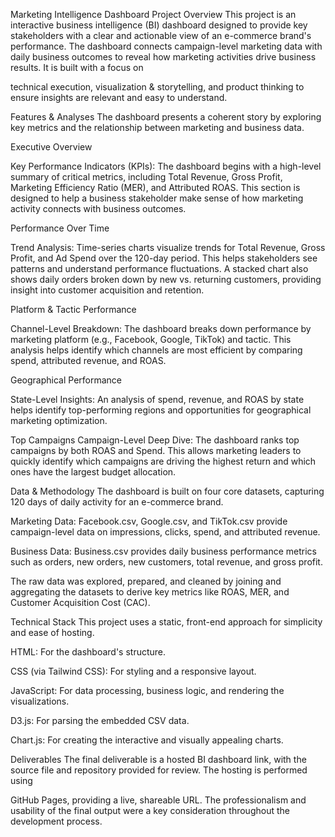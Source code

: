 Marketing Intelligence Dashboard
Project Overview
This project is an interactive business intelligence (BI) dashboard designed to provide key stakeholders with a clear and actionable view of an e-commerce brand's performance. The dashboard connects campaign-level marketing data with daily business outcomes to reveal how marketing activities drive business results. It is built with a focus on 

technical execution, visualization & storytelling, and product thinking to ensure insights are relevant and easy to understand.



Features & Analyses
The dashboard presents a coherent story by exploring key metrics and the relationship between marketing and business data.


Executive Overview

Key Performance Indicators (KPIs): The dashboard begins with a high-level summary of critical metrics, including Total Revenue, Gross Profit, Marketing Efficiency Ratio (MER), and Attributed ROAS. This section is designed to help a business stakeholder make sense of how marketing activity connects with business outcomes.


Performance Over Time

Trend Analysis: Time-series charts visualize trends for Total Revenue, Gross Profit, and Ad Spend over the 120-day period. This helps stakeholders see patterns and understand performance fluctuations. A stacked chart also shows daily orders broken down by new vs. returning customers, providing insight into customer acquisition and retention.


Platform & Tactic Performance

Channel-Level Breakdown: The dashboard breaks down performance by marketing platform (e.g., Facebook, Google, TikTok) and tactic. This analysis helps identify which channels are most efficient by comparing spend, attributed revenue, and ROAS.

Geographical Performance

State-Level Insights: An analysis of spend, revenue, and ROAS by state helps identify top-performing regions and opportunities for geographical marketing optimization.

Top Campaigns
Campaign-Level Deep Dive: The dashboard ranks top campaigns by both ROAS and Spend. This allows marketing leaders to quickly identify which campaigns are driving the highest return and which ones have the largest budget allocation.

Data & Methodology
The dashboard is built on four core datasets, capturing 120 days of daily activity for an e-commerce brand.


Marketing Data: Facebook.csv, Google.csv, and TikTok.csv provide campaign-level data on impressions, clicks, spend, and attributed revenue.


Business Data: Business.csv provides daily business performance metrics such as orders, new orders, new customers, total revenue, and gross profit.

The raw data was explored, prepared, and cleaned by joining and aggregating the datasets to derive key metrics like ROAS, MER, and Customer Acquisition Cost (CAC).


Technical Stack
This project uses a static, front-end approach for simplicity and ease of hosting.

HTML: For the dashboard's structure.

CSS (via Tailwind CSS): For styling and a responsive layout.

JavaScript: For data processing, business logic, and rendering the visualizations.

D3.js: For parsing the embedded CSV data.

Chart.js: For creating the interactive and visually appealing charts.

Deliverables
The final deliverable is a hosted BI dashboard link, with the source file and repository provided for review. The hosting is performed using 

GitHub Pages, providing a live, shareable URL. The professionalism and usability of the final output were a key consideration throughout the development process.
